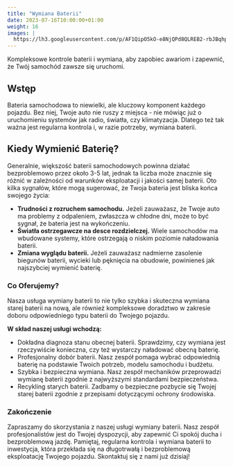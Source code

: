 ```yaml
---
title: "Wymiana Baterii"
date: 2023-07-16T10:00:00+01:00
weight: 16
images: |
  https://lh3.googleusercontent.com/p/AF1QipO5kO-e8NjQPd8QLREB2-rbJBqhp5DkmVcumhBH=s680-w680-h510
---
```


Kompleksowe kontrole baterii i wymiana, aby zapobiec awariom i zapewnić, że Twój samochód zawsze się uruchomi.


## Wstęp
Bateria samochodowa to niewielki, ale kluczowy komponent każdego pojazdu.
Bez niej, Twoje auto nie ruszy z miejsca - nie mówiąc już o uruchomieniu systemów jak radio, światła, czy klimatyzacja.
Dlatego też tak ważna jest regularna kontrola i, w razie potrzeby, wymiana baterii.

## Kiedy Wymienić Baterię?
Generalnie, większość baterii samochodowych powinna działać bezproblemowo przez około 3-5 lat, jednak ta liczba może znacznie się różnić w zależności od warunków eksploatacji i jakości samej baterii.
Oto kilka sygnałów, które mogą sugerować, że Twoja bateria jest bliska końca swojego życia:

- **Trudności z rozruchem samochodu.** Jeżeli zauważasz, że Twoje auto ma problemy z odpaleniem, zwłaszcza w chłodne dni, może to być sygnał, że bateria jest na wykończeniu.
- **Światła ostrzegawcze na desce rozdzielczej.** Wiele samochodów ma wbudowane systemy, które ostrzegają o niskim poziomie naładowania baterii.
- **Zmiana wyglądu baterii.** Jeżeli zauważasz nadmierne zasolenie biegunów baterii, wycieki lub pęknięcia na obudowie, powinieneś jak najszybciej wymienić baterię.

### Co Oferujemy?
Nasza usługa wymiany baterii to nie tylko szybka i skuteczna wymiana starej baterii na nową, ale również kompleksowe doradztwo w zakresie doboru odpowiedniego typu baterii do Twojego pojazdu.

**W skład naszej usługi wchodzą:**

- Dokładna diagnoza stanu obecnej baterii. Sprawdzimy, czy wymiana jest rzeczywiście konieczna, czy też wystarczy naładować obecną baterię.
- Profesjonalny dobór baterii. Nasz zespół pomaga wybrać odpowiednią baterię na podstawie Twoich potrzeb, modelu samochodu i budżetu.
- Szybka i bezpieczna wymiana. Nasz zespół mechaników przeprowadzi wymianę baterii zgodnie z najwyższymi standardami bezpieczeństwa.
- Recykling starych baterii. Zadbamy o bezpieczne pozbycie się Twojej starej baterii zgodnie z przepisami dotyczącymi ochrony środowiska.

### Zakończenie
Zapraszamy do skorzystania z naszej usługi wymiany baterii.
Nasz zespół profesjonalistów jest do Twojej dyspozycji, aby zapewnić Ci spokój ducha i bezproblemową jazdę.
Pamiętaj, regularna kontrola i wymiana baterii to inwestycja, która przekłada się na długotrwałą i bezproblemową eksploatację Twojego pojazdu.
Skontaktuj się z nami już dzisiaj!